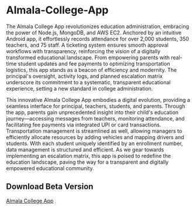 # Almala-College-App
The Almala College App revolutionizes education administration, embracing the power of Node.js, MongoDB, and AWS EC2. Anchored by an intuitive Android app, it effortlessly records attendance for over 2,000 students, 350 teachers, and 75 staff. A ticketing system ensures smooth approval workflows with transparency, reinforcing the vision of a digitally transformed educational landscape. From empowering parents with real-time student updates and fee payments to optimizing transportation logistics, this app stands as a beacon of efficiency and modernity. The principal's oversight, activity logs, and planned escalation matrix underscore its commitment to a systematic, transparent educational experience, setting a new standard in college administration.

This innovative Almala College App embodies a digital evolution, providing a seamless interface for principal, teachers, students, and parents. Through the app, parents gain unprecedented insight into their child's education journey—accessing messages from teachers, monitoring attendance, and facilitating fee payments via integrated UPI or card transactions. Transportation management is streamlined as well, allowing managers to efficiently allocate resources by adding vehicles and mapping drivers and students. With each student uniquely identified by an enrollment number, data management is structured and efficient. As we gear towards implementing an escalation matrix, this app is poised to redefine the education landscape, paving the way for a transparent and digitally empowered educational community.

<h2>Download Beta Version</h2>
<a href="https://drive.google.com/file/d/1a5eiMlGwXM5xH2pmX5fR5v6yWxBetp92/view?usp=sharing">Almala College App</a>
